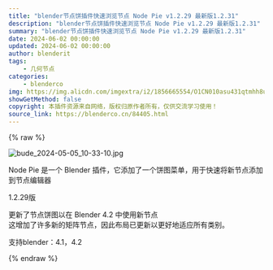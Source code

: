 ```yaml
---
title: "blender节点饼插件快速浏览节点 Node Pie v1.2.29 最新版1.2.31"
description: "blender节点饼插件快速浏览节点 Node Pie v1.2.29 最新版1.2.31"
summary: "blender节点饼插件快速浏览节点 Node Pie v1.2.29 最新版1.2.31"
date: 2024-06-02 00:00:00
updated: 2024-06-02 00:00:00
author: blenderit
tags: 
    - 几何节点
categories:
    - blenderco
img: https://img.alicdn.com/imgextra/i2/1856665554/O1CN010asu431qtmhh8uJS8_!!1856665554.jpg
showGetMethod: false
copyright: 本插件资源来自网络，版权归原作者所有，仅供交流学习使用！
source_link: https://blenderco.cn/84405.html
---
```


{% raw %}
<p><img src="https://img.alicdn.com/imgextra/i2/1856665554/O1CN010asu431qtmhh8uJS8_!!1856665554.jpg" alt="bude_2024-05-05_10-33-10.jpg"></p><p>Node Pie 是一个 Blender 插件，它添加了一个饼图菜单，用于快速将新节点添加到节点编辑器</p><p dir="auto">1.2.29版</p><p dir="auto">更新了节点饼图以在 Blender 4.2 中使用新节点<br>
这增加了许多新的矩阵节点，因此布局已更新以更好地适应所有类别。</p><p dir="auto">支持blender：4.1，4.2</p>
<div style="display: none">blenderco</div>
{% endraw %}